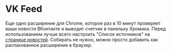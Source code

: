 # VK Feed

Еще одно расширение для Chrome, которое раз в 10 минут проверяет ваши новости ВКонтакте и выводит счетчик в панельку Хромика.
Перед использованием лучше всего настроить "Список источников" на [странице новостей](http://vk.com/feed).
Собирать не нужно, можно просто добавить как распакованное расширение в браузер.
